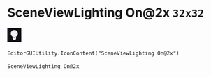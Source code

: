 # SceneViewLighting On@2x `32x32`
<img src="/img/SceneViewLighting%20On@2x.png" width=32 height=32>

``` CSharp
EditorGUIUtility.IconContent("SceneViewLighting On@2x")
```
```
SceneViewLighting On@2x
```

